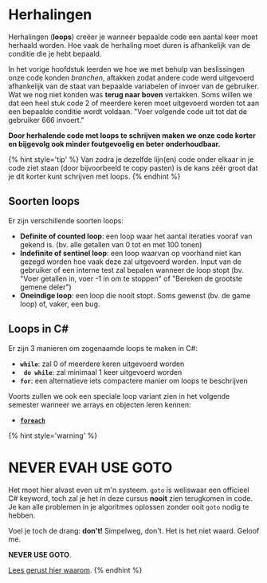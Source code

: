 # Herhalingen
Herhalingen (**loops**) creëer je wanneer bepaalde code een aantal keer moet herhaald worden. Hoe vaak de herhaling moet duren is afhankelijk van de conditie die je hebt bepaald. 

In het vorige hoofdstuk leerden we hoe we met behulp van beslissingen onze code konden *branchen*, aftakken zodat andere code werd uitgevoerd afhankelijk van de staat van bepaalde variabelen of invoer van de gebruiker. Wat we nog niet konden was **terug naar boven** vertakken. Soms willen we dat een heel stuk code 2 of meerdere keren moet uitgevoerd worden tot aan een bepaalde conditie wordt voldaan. "Voer volgende code uit tot dat de gebruiker 666 invoert."

**Door herhalende code met loops te schrijven maken we onze code korter en bijgevolg ook minder foutgevoelig en beter onderhoudbaar.**

{% hint style='tip' %}
Van zodra je dezelfde lijn(en) code onder elkaar in je code ziet staan (door bijvoorbeeld te copy pasten) is de kans zéér groot dat je dit korter kunt schrijven met loops.
{% endhint %}

## Soorten loops

Er zijn verschillende soorten loops:
* **Definite of counted loop**: een loop waar het aantal iteraties vooraf van gekend is. (bv. alle getallen van 0 tot en met 100 tonen)
* **Indefinite of sentinel loop**: een loop waarvan op voorhand niet kan gezegd worden hoe vaak deze zal uitgevoerd worden. Input van de gebruiker of een interne test zal bepalen wanneer de loop stopt (bv. "Voer getallen in, voer -1 in om te stoppen" of "Bereken de grootste gemene deler")
* **Oneindige loop**: een loop die nooit stopt. Soms gewenst (bv. de game loop) of, vaker, een bug.

## Loops in C#
Er zijn 3 manieren om zogenaamde loops te maken in C#:
* **``while``**: zal 0 of meerdere keren uitgevoerd worden
* **`` do while``**: zal minimaal 1 keer uitgevoerd worden
* **``for``**: een alternatieve iets compactere manier om loops te beschrijven

Voorts zullen we ook een speciale loop variant zien in het volgende semester wanneer we arrays en objecten leren kennen:
* [**``foreach``**](../11_arraysvanklassen/3_foreach.md)



{% hint style='warning' %}
# NEVER EVAH USE GOTO

Het moet hier alvast even uit m'n systeem. ``goto`` is weliswaar een officieel C# keyword, toch zal je het in deze cursus **nooit** zien terugkomen in code. Je kan alle problemen in je algoritmes oplossen zonder ooit ``goto`` nodig te hebben. 

Voel je toch de drang: **don't!** Simpelweg, don't. Het is het niet waard. Geloof me.

**NEVER USE GOTO**.

[Lees gerust hier waarom](https://stackoverflow.com/questions/3517726/what-is-wrong-with-using-goto).
{% endhint %}

